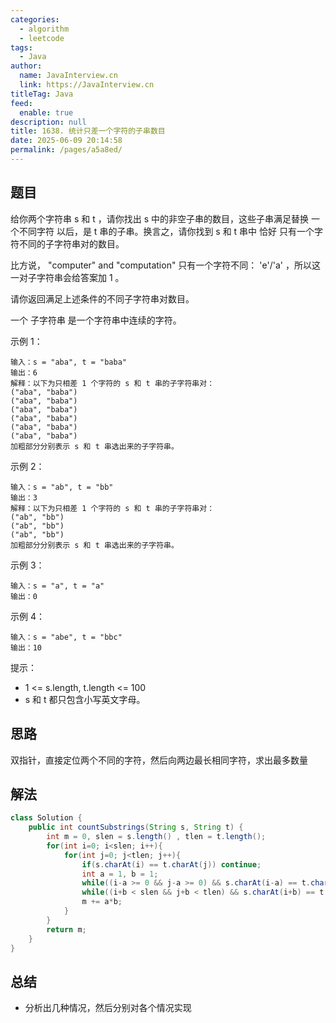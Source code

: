 ```yaml
---
categories: 
  - algorithm
  - leetcode
tags: 
  - Java
author: 
  name: JavaInterview.cn
  link: https://JavaInterview.cn
titleTag: Java
feed: 
  enable: true
description: null
title: 1638. 统计只差一个字符的子串数目
date: 2025-06-09 20:14:58
permalink: /pages/a5a8ed/
---
```


## 题目

给你两个字符串 s 和 t ，请你找出 s 中的非空子串的数目，这些子串满足替换 一个不同字符 以后，是 t 串的子串。换言之，请你找到 s 和 t 串中 恰好 只有一个字符不同的子字符串对的数目。

比方说， "computer" and "computation" 只有一个字符不同： 'e'/'a' ，所以这一对子字符串会给答案加 1 。

请你返回满足上述条件的不同子字符串对数目。

一个 子字符串 是一个字符串中连续的字符。



示例 1：

    输入：s = "aba", t = "baba"
    输出：6
    解释：以下为只相差 1 个字符的 s 和 t 串的子字符串对：
    ("aba", "baba")
    ("aba", "baba")
    ("aba", "baba")
    ("aba", "baba")
    ("aba", "baba")
    ("aba", "baba")
    加粗部分分别表示 s 和 t 串选出来的子字符串。

示例 2：

    输入：s = "ab", t = "bb"
    输出：3
    解释：以下为只相差 1 个字符的 s 和 t 串的子字符串对：
    ("ab", "bb")
    ("ab", "bb")
    ("ab", "bb")
    加粗部分分别表示 s 和 t 串选出来的子字符串。

示例 3：

    输入：s = "a", t = "a"
    输出：0
示例 4：

    输入：s = "abe", t = "bbc"
    输出：10


提示：

* 1 <= s.length, t.length <= 100
* s 和 t 都只包含小写英文字母。


## 思路

双指针，直接定位两个不同的字符，然后向两边最长相同字符，求出最多数量



## 解法
```java
class Solution {
    public int countSubstrings(String s, String t) {
        int m = 0, slen = s.length() , tlen = t.length();
        for(int i=0; i<slen; i++){
            for(int j=0; j<tlen; j++){
                if(s.charAt(i) == t.charAt(j)) continue;
                int a = 1, b = 1;
                while((i-a >= 0 && j-a >= 0) && s.charAt(i-a) == t.charAt(j-a)) a++;
                while((i+b < slen && j+b < tlen) && s.charAt(i+b) == t.charAt(j+b)) b++;
                m += a*b;
            }
        }
        return m;
    }
}

```

## 总结

- 分析出几种情况，然后分别对各个情况实现 
